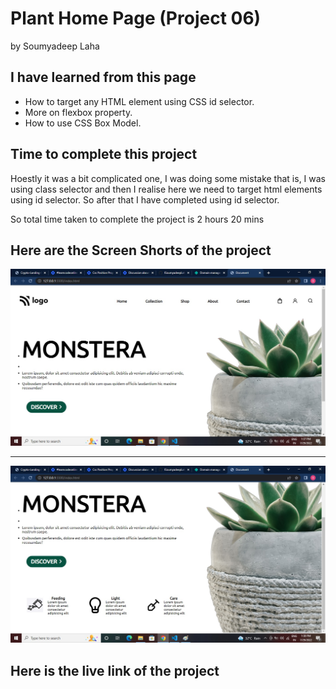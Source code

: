 # Plant Home Page (Project 06)

by Soumyadeep Laha

## I have learned from this page

- How to target any HTML element using CSS id selector.
- More on flexbox property.
- How to use CSS Box Model.

## Time to complete this project

Hoestly it was a bit complicated one, I was doing some mistake that is, I was using class selector and then I realise here we need to target html elements using id selector. So after that I have completed using id selector.

So total time taken to complete the project is 2 hours 20 mins

## Here are the Screen Shorts of the project

![Screen1](./photos/Screen1.jpg)

---

![Screen2](./photos/Screen2.jpg)

## Here is the live link of the project

